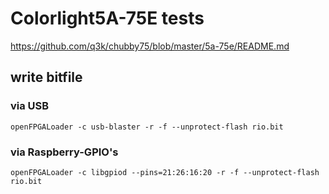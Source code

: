 # Colorlight5A-75E tests

https://github.com/q3k/chubby75/blob/master/5a-75e/README.md


## write bitfile

### via USB
```
openFPGALoader -c usb-blaster -r -f --unprotect-flash rio.bit
```

### via Raspberry-GPIO's
```
openFPGALoader -c libgpiod --pins=21:26:16:20 -r -f --unprotect-flash rio.bit
```

